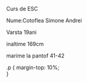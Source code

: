 <h>Curs de ESC</h>
<p>Nume:Cotoflea Simone Andrei</p>
<p>Varsta 19ani</p>
<p>inaltime 169cm</p>
<p>marime la pantof 41-42</p>


.p
{
margin-top: 10%;    
}



